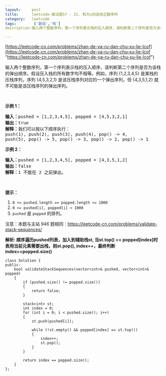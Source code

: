 ```yaml
---
layout:     post
title:      leetcode-面试题57 - II. 和为s的连续正数序列
category:   leetcode
tags:        ['数组','栈']
description:输入两个整数序列，第一个序列表示栈的压入顺序，请判断第二个序列是否为该栈的弹出顺序。假设压入栈的所有数字均不相等。例如，序列 {1,2,3,4,5} 是某栈的压栈序列，序列 {4,5,3,2,1} 是该压栈序列对应的一个弹出序列，但 {4,3,5,1,2} 就不可能是该压栈序列的弹出序列。

---
```


[https://leetcode-cn.com/problems/zhan-de-ya-ru-dan-chu-xu-lie-lcof](https://leetcode-cn.com/problems/zhan-de-ya-ru-dan-chu-xu-lie-lcof "https://leetcode-cn.com/problems/zhan-de-ya-ru-dan-chu-xu-lie-lcof")

<div class="notranslate"><p>输入两个整数序列，第一个序列表示栈的压入顺序，请判断第二个序列是否为该栈的弹出顺序。假设压入栈的所有数字均不相等。例如，序列 {1,2,3,4,5} 是某栈的压栈序列，序列 {4,5,3,2,1} 是该压栈序列对应的一个弹出序列，但 {4,3,5,1,2} 就不可能是该压栈序列的弹出序列。</p>

<p>&nbsp;</p>

<p><strong>示例 1：</strong></p>

<pre><strong>输入：</strong>pushed = [1,2,3,4,5], popped = [4,5,3,2,1]
<strong>输出：</strong>true
<strong>解释：</strong>我们可以按以下顺序执行：
push(1), push(2), push(3), push(4), pop() -&gt; 4,
push(5), pop() -&gt; 5, pop() -&gt; 3, pop() -&gt; 2, pop() -&gt; 1
</pre>

<p><strong>示例 2：</strong></p>

<pre><strong>输入：</strong>pushed = [1,2,3,4,5], popped = [4,3,5,1,2]
<strong>输出：</strong>false
<strong>解释：</strong>1 不能在 2 之前弹出。
</pre>

<p>&nbsp;</p>

<p><strong>提示：</strong></p>

<ol>
	<li><code>0 &lt;= pushed.length == popped.length &lt;= 1000</code></li>
	<li><code>0 &lt;= pushed[i], popped[i] &lt; 1000</code></li>
	<li><code>pushed</code>&nbsp;是&nbsp;<code>popped</code>&nbsp;的排列。</li>
</ol>

<p>注意：本题与主站 946 题相同：<a href="https://leetcode-cn.com/problems/validate-stack-sequences/">https://leetcode-cn.com/problems/validate-stack-sequences/</a></p>
</div>

<strong>解析: 顺序遍历pushed列表，加入到辅助栈st, 当st.top() == popped[index]时表用当前元素需要出栈，则st.pop(), index++，最终判断index==popped.size()</strong>

	class Solution {
	public:
	    bool validateStackSequences(vector<int>& pushed, vector<int>& popped)
	    {
	        if (pushed.size() != popped.size())    
	        {
	            return false;
	        }
	
	        stack<int> st;
	        int index = 0;
	        for (int i = 0; i < pushed.size(); i++)
	        {
	            st.push(pushed[i]);
	
	            while (!st.empty() && popped[index] == st.top())
	            {
	                index++;
	                st.pop();
	            }
	        }
	
	        return index == popped.size();
	    }
	};